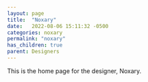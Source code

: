 ```yaml
---
layout: page
title:  "Noxary"
date:   2022-08-06 15:11:32 -0500
categories: noxary
permalink: "noxary"
has_children: true
parent: Designers
---
```

This is the home page for the designer, Noxary.
